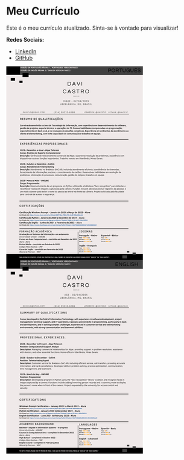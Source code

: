 # Meu Currículo
Este é o meu currículo atualizado. Sinta-se à vontade para visualizar!

**Redes Sociais:**  
- [LinkedIn](https://www.linkedin.com/in/davicjc/)  
- [GitHub](https://github.com/Davicjc)

![Currículo](curriculo.jpg)
